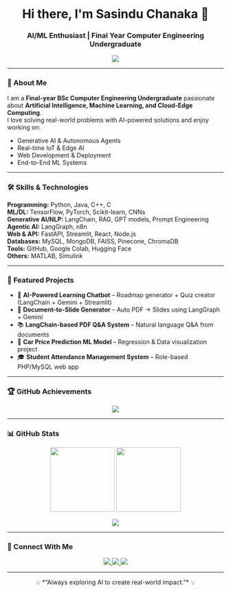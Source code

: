 <!-- Profile README for Sasindu Chanaka -->

<h1 align="center">Hi there, I'm Sasindu Chanaka 👋</h1>
<h3 align="center">AI/ML Enthusiast | Final Year Computer Engineering Undergraduate</h3>

<p align="center">
  <img src="https://readme-typing-svg.herokuapp.com?color=1E90FF&size=22&center=true&vCenter=true&width=500&lines=AI+%7C+ML+%7C+GenAI+%7C+Agents+%7C+Web+Dev;Always+learning+and+building+cool+stuff!;Let's+create+impact+with+AI+🚀" />
</p>

---

### 🚀 About Me  
I am a **Final-year BSc Computer Engineering Undergraduate** passionate about **Artificial Intelligence, Machine Learning, and Cloud-Edge Computing**.  
I love solving real-world problems with AI-powered solutions and enjoy working on:  
- Generative AI & Autonomous Agents  
- Real-time IoT & Edge AI  
- Web Development & Deployment  
- End-to-End ML Systems  

---

### 🛠️ Skills & Technologies  

**Programming:** Python, Java, C++, C  
**ML/DL:** TensorFlow, PyTorch, Scikit-learn, CNNs  
**Generative AI/NLP:** LangChain, RAG, GPT models, Prompt Engineering  
**Agentic AI:** LangGraph, n8n  
**Web & API:** FastAPI, Streamlit, React, Node.js  
**Databases:** MySQL, MongoDB, FAISS, Pinecone, ChromaDB  
**Tools:** GitHub, Google Colab, Hugging Face  
**Others:** MATLAB, Simulink  

---

### 📌 Featured Projects  

- 🤖 **AI-Powered Learning Chatbot** – Roadmap generator + Quiz creator (LangChain + Gemini + Streamlit)  
- 📑 **Document-to-Slide Generator** – Auto PDF → Slides using LangGraph + Gemini  
- 📚 **LangChain-based PDF Q&A System** – Natural language Q&A from documents  
- 🚗 **Car Price Prediction ML Model** – Regression & Data visualization project  
- 🎓 **Student Attendance Management System** – Role-based PHP/MySQL web app  

---

### 🏆 GitHub Achievements  

<p align="center">
  <img src="https://github-profile-trophy.vercel.app/?username=sasinduchanaka&theme=tokyonight&no-frame=true&margin-w=10" />
</p>

---

### 📊 GitHub Stats  

<p align="center">
  <img src="https://github-readme-stats.vercel.app/api?username=sasinduchanaka&show_icons=true&theme=tokyonight&hide_border=true" height="150"/>
  <img src="https://github-readme-streak-stats.herokuapp.com/?user=sasinduchanaka&theme=tokyonight&hide_border=true" height="150"/>
</p>

<p align="center">
  <img src="https://github-readme-activity-graph.vercel.app/graph?username=sasinduchanaka&theme=react-dark&hide_border=true" />
</p>

---

### 🤝 Connect With Me  

<p align="center">
  <a href="mailto:sasinduchanaka762@gmail.com">
    <img src="https://img.shields.io/badge/Email-blue?style=for-the-badge&logo=gmail&logoColor=white" />
  </a>
  <a href="https://www.linkedin.com/in/sasindu-chanaka-1b185b359/">
    <img src="https://img.shields.io/badge/LinkedIn-blue?style=for-the-badge&logo=linkedin&logoColor=white" />
  </a>
  <a href="https://github.com/sasinduchanaka">
    <img src="https://img.shields.io/badge/GitHub-blue?style=for-the-badge&logo=github&logoColor=white" />
  </a>
</p>

---

<p align="center">💡 *“Always exploring AI to create real-world impact.”* 💡</p>
